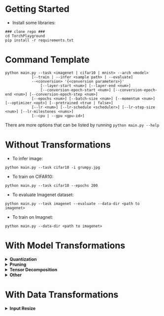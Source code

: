 # Getting Started
- Install some libraries:
```
### clone repo ###
cd TorchPlayground
pip install -r requirements.txt
```

# Command Template
```
python main.py --task <imagenet | cifar10 | mnist> --arch <model>
            [--train | --infer <sample path> | --evaluate]
            --<conversion> '{<conversion parameters>}'
                [--layer-start <num>] [--layer-end <num>]
                [--conversion-epoch-start <num>] [--conversion-epoch-end <num>] [--conversion-epoch-step <num>]
            [--epochs <num>] [--batch-size <num>] [--momentum <num>] [--optimizer <opt>] [--pretrained <true | false>]
            [--lr <num>] [--lr-schedule <scheduler>] [--lr-step-size <num>] [--lr-milestones <nums>]
            [--cpu | --gpu <gpu-id>]
```

There are more options that can be listed by running `python main.py --help`

# Without Transformations
- To infer image:
```
python main.py --task cifar10 -i grumpy.jpg
```

- To train on CIFAR10:
```
python main.py --task cifar10 --epochs 200
```

- To evaluate Imagenet dataset:
```
python main.py --task imagenet --evaluate --data-dir <path to imagenet>
```

- To train on Imagnet:
```
python main.py --data-dir <path to imagenet>
```

# With Model Transformations
<details>
<summary><b>Quantization</b></summary>
- To convert convolution to APoT 5-bit quantized convolution:
```
python main.py -i grumpy.jpg --apot '{"bit": 5}'
```

- To convert convolution and linear layers to HAQ 4-bit quantization:
```
python main.py -i grumpy.jpg --haq '{"w_bit": 5, "a_bit": 5}'
```

- To quantize convolution and linear layers using DeepShift:
```
python main.py --deepshift '{"shift_type": "PS"}'
```
</details>

<details>
<summary><b>Pruning</b></summary>

- Unstructured pruning with 90% sparsity based on L1 norm:
```
python main.py --task cifar10 --epochs 200 --prune '{"amount": 0.9, "type": "l1_unstructured"}'
```

- Structured pruning with 50% filters removed based on L0 norm:
```
python main.py --task cifar10 --epochs 200 --prune '{"amount": 0.9, "type": "ln_structured", "n": 0}'
```

- Global unstructured pruning with 90% sparsity based on L1 norm:
```
python main.py --task cifar10 --epochs 200 --global-prune '{"amount": 0.9, "pruning_method": "L1Unstructured"}'
```
</details>

<details>
<summary><b>Tensor Decomposition</b></summary>
- To perform Tucker decomposition
```
python main.py --data-dir ~/datasets/imagenet --tucker-decompose '{"ranks":[20,20]}' --task imagenet --pretrained True --arch resnet18 --layer-start 1
```

- To perform depthwise decomposition
```
python main.py --data-dir ~/datasets/imagenet --depthwise-decompose '{"threshold":0.3}' --task imagenet --pretrained True --arch resnet18 --layer-start 1
```
</details>

<details>
<summary><b>Other</b></summary>
- To increase stride of convolution and upsample
```
python main.py -i grumpy.jpg --convup '{"scale": 2, "mode": "bilinear"}'
```
</details>

# With Data Transformations

<details>
<summary><b>Input Resize</b></summary>
- To downsize input images:
```
python main.py --data-dir ~/datasets/ --resize-input '{"size":[15,15]}' --task cifar10 --pretrained False --arch resnet20
```

- To downsize every other epoch
```
python main.py --data-dir ~/datasets/ --resize-input '{"size":[15,15]}' --task cifar10 --pretrained False --arch resnet20 --conversion-epoch-start 0 --conversion-epoch-end 200 --conversion-epoch-step 2
```
</details>